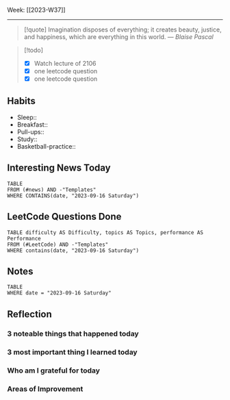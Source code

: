 Week: [[2023-W37]]
- - -
>[!quote]
> Imagination disposes of everything; it creates beauty, justice, and happiness, which are everything in this world.
> — <cite>Blaise Pascal</cite>

>[!todo]
>- [x] Watch lecture of 2106
>- [x] one leetcode question
>- [x] one leetcode question

## Habits

- Sleep:: 
- Breakfast:: 
- Pull-ups:: 
- Study:: 
- Basketball-practice:: 
## Interesting News Today

```dataview
TABLE 
FROM (#news) AND -"Templates"
WHERE CONTAINS(date, "2023-09-16 Saturday") 
```

## LeetCode Questions Done

```dataview
TABLE difficulty AS Difficulty, topics AS Topics, performance AS Performance
FROM (#LeetCode) AND -"Templates"
WHERE contains(date, "2023-09-16 Saturday") 
```

## Notes

```dataview
TABLE
WHERE date = "2023-09-16 Saturday"
```

## Reflection

### 3 noteable things that happened today

### 3 most important thing I learned today

### Who am I grateful for today

### Areas of Improvement